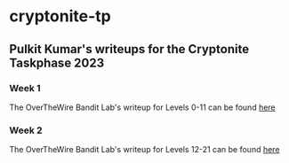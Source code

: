 # cryptonite-tp
## Pulkit Kumar's writeups for the Cryptonite Taskphase 2023


### Week 1
The OverTheWire Bandit Lab's writeup for Levels 0-11 can be found [here](https://github.com/buddywhitman/cryptonite-tp/blob/main/week1.md)

### Week 2
The OverTheWire Bandit Lab's writeup for Levels 12-21 can be found [here](https://github.com/buddywhitman/cryptonite-tp/blob/main/week2.md)
